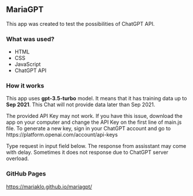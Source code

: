 ## MariaGPT
This app was created to test the possibilities of ChatGPT API.

### What was used?
<ul>
    <li>HTML</li>
    <li>CSS</li>
    <li>JavaScript</li>
    <li>ChatGPT API</li>
</ul>

### How it works
<p>
    This app uses <b>gpt-3.5-turbo</b> model. It means that it has training data up to <b>Sep 2021</b>. This Chat will not provide data later than Sep 2021.
</p>
<p>
    The provided API Key may not work. If you have this issue, download the app on your computer and change the API Key on the first line of main.js file. To generate a new key, sign in your ChatGPT account and go to https://platform.openai.com/account/api-keys
</p>
<p>
    Type request in input field below. The response from assisstant may come with delay. 
    Sometimes it does not response due to ChatGPT server overload.
</p>

### GitHub Pages
https://mariaklo.github.io/mariagpt/